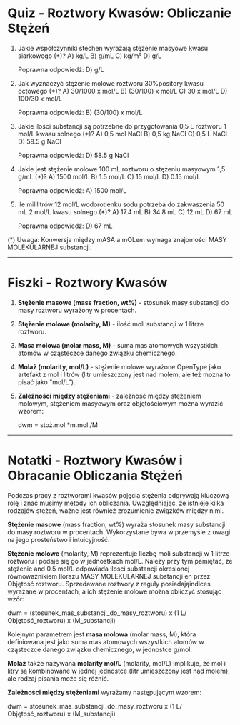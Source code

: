  # Quiz - Roztwory Kwasów: Obliczanie Stężeń

1. Jakie współczynniki stecheń wyrażają stężenie masyowe kwasu siarkowego (\*)?
   A) kg/L
   B) g/mL
   C) kg/m³
   D) g/L

   Poprawna odpowiedź: D) g/L

2. Jak wyznaczyć stężenie molowe roztworu 30%pository kwasu octowego (\*)?
   A) 30/1000 x mol/L
   B) (30/100) x mol/L
   C) 30 x mol/L
   D) 100/30 x mol/L

   Poprawna odpowiedź: B) (30/100) x mol/L

3. Jakie ilości substancji są potrzebne do przygotowania 0,5 L roztworu 1 mol/L kwasu solnego (\*)?
   A) 0,5 mol NaCl
   B) 0,5 kg NaCl
   C) 0,5 L NaCl
   D) 58.5 g NaCl

   Poprawna odpowiedź: D) 58.5 g NaCl

4. Jakie jest stężenie molowe 100 mL roztworu o stężeniu masyowym 1,5 g/mL (\*)?
   A) 1500 mol/L
   B) 1.5 mol/L
   C) 15 mol/L
   D) 0.15 mol/L

   Poprawna odpowiedź: A) 1500 mol/L

5. Ile mililitrów 12 mol/L wodorotlenku sodu potrzeba do zakwaszenia 50 mL 2 mol/L kwasu solnego (\*)?
   A) 17.4 mL
   B) 34.8 mL
   C) 12 mL
   D) 67 mL

   Poprawna odpowiedź: D) 67 mL

(\*) Uwaga: Konwersja między mASA a mOLem wymaga znajomości MASY MOLEKULARNEJ substancji.

---

# Fiszki - Roztwory Kwasów

1. **Stężenie masowe (mass fraction, wt%)** - stosunek masy substancji do masy roztworu wyrażony w procentach.
2. **Stężenie molowe (molarity, M)** - ilość moli substancji w 1 litrze roztworu.
3. **Masa molowa (molar mass, M)** - suma mas atomowych wszystkich atomów w cząsteczce danego związku chemicznego.
4. **Molaż (molarity, mol/L)** - stężenie molowe wyrażone OpenType jako artefakt z mol i litrów (litr umieszczony jest nad molem, ale też można to pisać jako "mol/L").
5. **Zależności między stężeniami** - zależność między stężeniem molowym, stężeniem masyowym oraz objętościowym można wyrazić wzorem:

   dwm = stoż.mol.*m.mol./M

---

# Notatki - Roztwory Kwasów i Obracanie Obliczania Stężeń

Podczas pracy z roztworami kwasów pojęcia stężenia odgrywają kluczową rolę i znać musimy metody ich obliczania. Uwzględniając, że istnieje kilka rodzajów stężeń, ważne jest również zrozumienie związków między nimi.

**Stężenie masowe** (mass fraction, wt%) wyraża stosunek masy substancji do masy roztworu w procentach. Wykorzystane bywa w przemyśle z uwagi na jego prosteństwo i intuicyjność.

**Stężenie molowe** (molarity, M) reprezentuje liczbę moli substancji w 1 litrze roztworu i podaje się go w jednostkach mol/L. Należy przy tym pamiętać, że stężenie and 0.5 mol/L odpowiada ilości substancji określonej równoważnikiem Ilorazu MASY MOLEKULARNEJ substancji en przez Objętość roztworu. Sprzedawane roztwory z reguły posiadająindices wyrażane w procentach, a ich stężenie molowe można obliczyć stosując wzór:

dwm = (stosunek\_mas\_substancji\_do\_masy\_roztworu) x (1 L/ Objętość\_roztworu) x (M\_substancji)

Kolejnym parametrem jest **masa molowa** (molar mass, M), która definiowana jest jako suma mas atomowych wszystkich atomów w cząsteczce danego związku chemicznego, w jednostce g/mol.

**Molaż** także nazywana **molarity mol/L** (molarity, mol/L) implikuje, że mol i litry są kombinowane w jednej jednostce (litr umieszczony jest nad molem), ale rodzaj pisania może się różnić.

**Zależności między stężeniami** wyrażamy następującym wzorem:

dwm = stosunek\_mas\_substancji\_do\_masy\_roztworu x (1 L/ Objętość\_roztworu) x (M\_substancji)